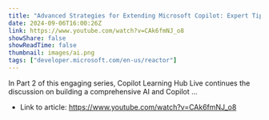 ```yaml
---
title: "Advanced Strategies for Extending Microsoft Copilot: Expert Tips, Real-World Applications (Part 2)"
date: 2024-09-06T16:00:26Z
link: https://www.youtube.com/watch?v=CAk6fmNJ_o8
showShare: false
showReadTime: false
thumbnail: images/ai.png
tags: ["developer.microsoft.com/en-us/reactor"]
---
```

In Part 2 of this engaging series, Copilot Learning Hub Live continues the discussion on building a comprehensive AI and Copilot ...

- Link to article: https://www.youtube.com/watch?v=CAk6fmNJ_o8